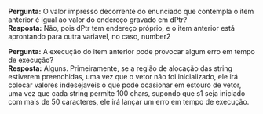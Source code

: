 <b>Pergunta:</b> O valor impresso decorrente do enunciado que contempla o item anterior é igual ao valor do endereço gravado em dPtr?
<br>
<b>Resposta:</b> Não, pois dPtr tem endereço próprio, e o item anterior está aprontando para outra variavel, no caso, number2

<b>Pergunta:</b> A execução do item anterior pode provocar algum erro em tempo de execução?
<br>
<b>Resposta:</b> Alguns. Primeiramente, se a região de alocação das string estiverem preenchidas, uma vez que o vetor não foi inicializado, ele irá colocar valores indesejaveis o que pode ocasionar em estouro de vetor, uma vez que cada string permite 100 chars, supondo que s1 seja iniciado com mais de 50 caracteres, ele irá lançar um erro em tempo de execução.
